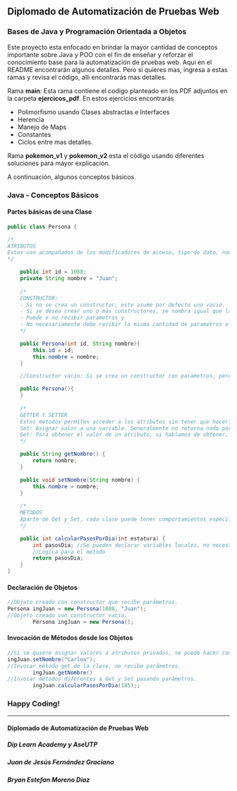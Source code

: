 ## Diplomado de Automatización de Pruebas Web

### Bases de Java y Programación Orientada a Objetos

Este proyecto esta enfocado en brindar la mayor cantidad de conceptos importante sobre Java y POO con el fin de enseñar y reforzar el conocimiento base para la automatización de pruebas web. Aqui en el README encontrarán algunos detalles. Pero si quieres mas, ingresa a estas ramas y revisa el código, alli encontrarás mas detalles.

Rama **main**: Esta rama contiene el codigo planteado en los PDF adjuntos en la carpeta **ejercicos_pdf**. En estos ejercicios encontrarás
- Polimorfismo usando Clases abstractas e Interfaces
- Herencia
- Manejo de Maps
- Constantes
- Ciclos entre mas detalles.

Rama **pokemon_v1** y **pokemon_v2** esta el código usando diferentes soluciones para mayor explicación.

A continuación, algunos conceptos básicos.
### Java - Conceptos Básicos

#### Partes básicas de una Clase

```java
public class Persona {

/*
ATRIBUTOS
Estos van acompañados de los modificadores de acceso, tipo de dato, nombre y asignación (opcional).
*/

    public int id = 1088;
    private String nombre = "Juan";
	
	/*
	CONSTRUCTOR: 
	- Si no se crea un constructor, este asume por defecto uno vacio.
	- Si se desea crear uno o más constructores, se nombra igual que la clase. 
	- Puede o no recibir parametros y 
	- No necesariamente debe recibir la misma cantidad de parametros o mismos tipos de datos declarados en los atributos.
	*/

    public Persona(int id, String nombre){
        this.id = id;
        this.nombre = nombre;
    }

    //Constructor vacio: Si se crea un constructor con parametros, pero se quiere tener el vacio, es importante declararlo, ya que Java ya no lo toma por defecto al existir uno previamente.

    public Persona(){
    }
	
	/*
	GETTER Y SETTER
	Estos metodos permiten acceder a los atributos sin tener que hacerlo de manera directa. De esta manera se pueden tener los atributos privados.
	Set: Asignar valor a una variable. Generalmente no retorna nada por lo que su tipo es "void".
	Get: Para obtener el valor de un atributo, si hablamos de obtener, claramente debe retornar un tipo de dato (String, int, Boolean, Clases, etc).
	*/

    public String getNombre() {
        return nombre;
    }

    public void setNombre(String nombre) {
        this.nombre = nombre;
    }
	
	/*
	MÉTODOS
	Aparte de Get y Set, cada clase puede tener comportamientos especificos. Estos se declaran en la clase con la lógica, parametros y acciones correspondientes.
	*/

    public int calcularPasosPorDia(int estatura) {
        int pasosDia; //Se pueden declarar variables locales, no necesariamente como atributos.
        //Logica para el metodo
        return pasosDia;
    }
}
```

#### Declaración de Objetos
```java
//Objeto creado con constructor que recibe parámetros.
Persona ingJuan = new Persona(1088, "Juan");
//Objeto creado con constructor vacio.
        Persona ingJuan = new Persona();
```

#### Invocación de Métodos desde los Objetos
```java
//Si se quiere asignar valores a atributos privados, se puede hacer con los set enviando parametros..
ingJuan.setNombre("Carlos");
//Invocar método get de la clase, no recibe parámetros.
        ingJuan.getNombre()
//Invocar métodos diferentes a Get y Set pasando parámetros.
        ingJuan.calcularPasosPorDia(185);;
```
### Happy Coding!


------------



#### Diplomado de Automatización de Pruebas Web
##### Dip Learn Academy y AseUTP
##### Juan de Jesús Fernández Graciano
##### Bryan Estefan Moreno Diaz